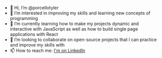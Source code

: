 - 👋 Hi, I’m @porcellotyler
- 👀 I’m interested in improving my skills and learning new concepts of programming
- 🌱 I’m currently learning how to make my projects dynamic and interactive with JavaScript as well as how to build single page applications with React
- 🤝 I’m looking to collaborate on open-source projects that I can practice and improve my skills with
- 📫 How to reach me: [I'm on LinkedIn](https://www.linkedin.com/in/tyler-porcello/) 

<!---
porcellotyler/porcellotyler is a ✨ special ✨ repository because its `README.md` (this file) appears on your GitHub profile.
You can click the Preview link to take a look at your changes.
--->
